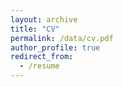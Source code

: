 ```yaml
---
layout: archive
title: "CV"
permalink: /data/cv.pdf
author_profile: true
redirect_from:
  - /resume
---
```





